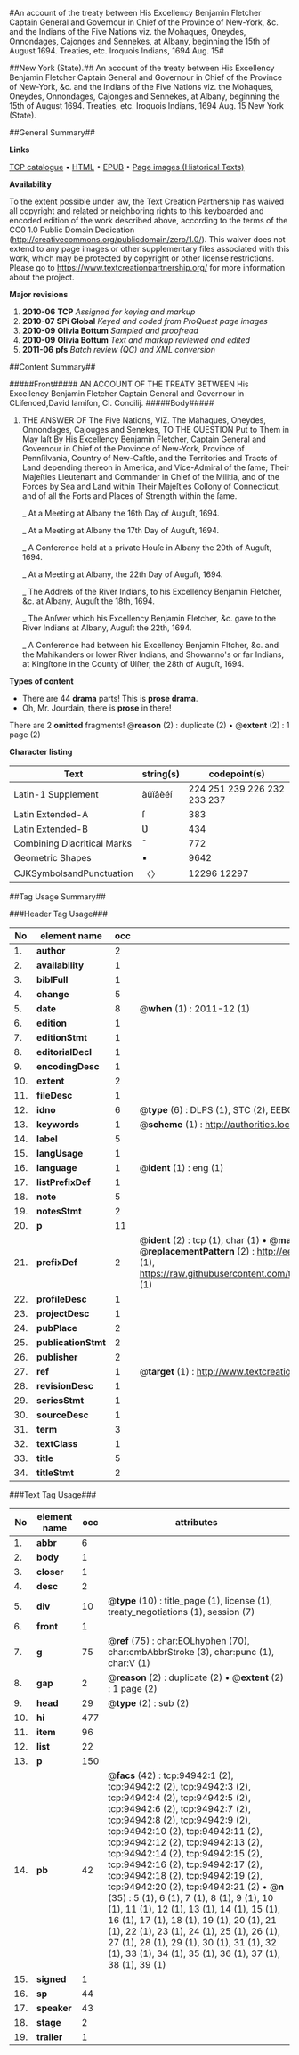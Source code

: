 #An account of the treaty between His Excellency Benjamin Fletcher Captain General and Governour in Chief of the Province of New-York, &c. and the Indians of the Five Nations viz. the Mohaques, Oneydes, Onnondages, Cajonges and Sennekes, at Albany, beginning the 15th of August 1694. Treaties, etc. Iroquois Indians, 1694 Aug. 15#

##New York (State).##
An account of the treaty between His Excellency Benjamin Fletcher Captain General and Governour in Chief of the Province of New-York, &c. and the Indians of the Five Nations viz. the Mohaques, Oneydes, Onnondages, Cajonges and Sennekes, at Albany, beginning the 15th of August 1694.
Treaties, etc. Iroquois Indians, 1694 Aug. 15
New York (State).

##General Summary##

**Links**

[TCP catalogue](http://www.ota.ox.ac.uk/tcp/)  • 
[HTML](http://tei.it.ox.ac.uk/tcp/Texts-HTML/free/A26/A26123.html)  • 
[EPUB](http://tei.it.ox.ac.uk/tcp/Texts-EPUB/free/A26/A26123.epub) • 
[Page images (Historical Texts)](https://historicaltexts.jisc.ac.uk/eebo-12881578e)

**Availability**

To the extent possible under law, the Text Creation Partnership has waived all copyright and related or neighboring rights to this keyboarded and encoded edition of the work described above, according to the terms of the CC0 1.0 Public Domain Dedication (http://creativecommons.org/publicdomain/zero/1.0/). This waiver does not extend to any page images or other supplementary files associated with this work, which may be protected by copyright or other license restrictions. Please go to https://www.textcreationpartnership.org/ for more information about the project.

**Major revisions**

1. __2010-06__ __TCP__ *Assigned for keying and markup*
1. __2010-07__ __SPi Global__ *Keyed and coded from ProQuest page images*
1. __2010-09__ __Olivia Bottum__ *Sampled and proofread*
1. __2010-09__ __Olivia Bottum__ *Text and markup reviewed and edited*
1. __2011-06__ __pfs__ *Batch review (QC) and XML conversion*

##Content Summary##

#####Front#####
AN ACCOUNT OF THE TREATY BETWEEN His Excellency Benjamin Fletcher Captain General and Governour in CLiſenced,David Iamiſon, Cl. Concilij.
#####Body#####

1. THE ANSWER OF The Five Nations, VIZ. The Mahaques, Oneydes, Onnondages, Cajouges and Senekes, TO THE QUESTION Put to Them in May laſt By His Excellency
Benjamin Fletcher, Captain General and Governour in Chief of the Province of New-York, Province of Pennſilvania, Country of New-Caſtle, and the Territories and Tracts of Land depending thereon in America, and Vice-Admiral of the ſame; Their Majeſties Lieutenant and Commander in Chief of the Militia, and of the Forces by Sea and Land within Their Majeſties Collony of Connecticut, and of all the Forts and Places of Strength within the ſame.

    _ At a Meeting at Albany the 16th Day of Auguſt, 1694.

    _ At a Meeting at Albany the 17th Day of Auguſt, 1694.

    _ A Conference held at a private Houſe in Albany the 20th of Auguſt, 1694.

    _ At a Meeting at Albany, the 22th Day of Auguſt, 1694.

    _ The Addreſs of the River Indians, to his Excellency Benjamin Fletcher, &c. at Albany, Auguſt the 18th, 1694.

    _ The Anſwer which his Excellency Benjamin Fletcher, &c. gave to the River Indians at Albany, Auguſt the 22th, 1694.

    _ A Conference had between his Excellency Benjamin Fltcher, &c. and the Mahikanders or lower River Indians, and Showanno's or far Indians, at Kingſtone in the County of Ʋlſter, the 28th of Auguſt, 1694.

**Types of content**

  * There are 44 **drama** parts! This is **prose drama**.
  * Oh, Mr. Jourdain, there is **prose** in there!

There are 2 **omitted** fragments! 
 @__reason__ (2) : duplicate (2)  •  @__extent__ (2) : 1 page (2)

**Character listing**


|Text|string(s)|codepoint(s)|
|---|---|---|
|Latin-1 Supplement|àûïâèéí|224 251 239 226 232 233 237|
|Latin Extended-A|ſ|383|
|Latin Extended-B|Ʋ|434|
|Combining             Diacritical Marks|̄|772|
|Geometric Shapes|▪|9642|
|CJKSymbolsandPunctuation|〈〉|12296 12297|

##Tag Usage Summary##

###Header Tag Usage###

|No|element name|occ|attributes|
|---|---|---|---|
|1.|__author__|2||
|2.|__availability__|1||
|3.|__biblFull__|1||
|4.|__change__|5||
|5.|__date__|8| @__when__ (1) : 2011-12 (1)|
|6.|__edition__|1||
|7.|__editionStmt__|1||
|8.|__editorialDecl__|1||
|9.|__encodingDesc__|1||
|10.|__extent__|2||
|11.|__fileDesc__|1||
|12.|__idno__|6| @__type__ (6) : DLPS (1), STC (2), EEBO-CITATION (1), OCLC (1), VID (1)|
|13.|__keywords__|1| @__scheme__ (1) : http://authorities.loc.gov/ (1)|
|14.|__label__|5||
|15.|__langUsage__|1||
|16.|__language__|1| @__ident__ (1) : eng (1)|
|17.|__listPrefixDef__|1||
|18.|__note__|5||
|19.|__notesStmt__|2||
|20.|__p__|11||
|21.|__prefixDef__|2| @__ident__ (2) : tcp (1), char (1)  •  @__matchPattern__ (2) : ([0-9\-]+):([0-9IVX]+) (1), (.+) (1)  •  @__replacementPattern__ (2) : http://eebo.chadwyck.com/downloadtiff?vid=$1&page=$2 (1), https://raw.githubusercontent.com/textcreationpartnership/Texts/master/tcpchars.xml#$1 (1)|
|22.|__profileDesc__|1||
|23.|__projectDesc__|1||
|24.|__pubPlace__|2||
|25.|__publicationStmt__|2||
|26.|__publisher__|2||
|27.|__ref__|1| @__target__ (1) : http://www.textcreationpartnership.org/docs/. (1)|
|28.|__revisionDesc__|1||
|29.|__seriesStmt__|1||
|30.|__sourceDesc__|1||
|31.|__term__|3||
|32.|__textClass__|1||
|33.|__title__|5||
|34.|__titleStmt__|2||


###Text Tag Usage###

|No|element name|occ|attributes|
|---|---|---|---|
|1.|__abbr__|6||
|2.|__body__|1||
|3.|__closer__|1||
|4.|__desc__|2||
|5.|__div__|10| @__type__ (10) : title_page (1), license (1), treaty_negotiations (1), session (7)|
|6.|__front__|1||
|7.|__g__|75| @__ref__ (75) : char:EOLhyphen (70), char:cmbAbbrStroke (3), char:punc (1), char:V (1)|
|8.|__gap__|2| @__reason__ (2) : duplicate (2)  •  @__extent__ (2) : 1 page (2)|
|9.|__head__|29| @__type__ (2) : sub (2)|
|10.|__hi__|477||
|11.|__item__|96||
|12.|__list__|22||
|13.|__p__|150||
|14.|__pb__|42| @__facs__ (42) : tcp:94942:1 (2), tcp:94942:2 (2), tcp:94942:3 (2), tcp:94942:4 (2), tcp:94942:5 (2), tcp:94942:6 (2), tcp:94942:7 (2), tcp:94942:8 (2), tcp:94942:9 (2), tcp:94942:10 (2), tcp:94942:11 (2), tcp:94942:12 (2), tcp:94942:13 (2), tcp:94942:14 (2), tcp:94942:15 (2), tcp:94942:16 (2), tcp:94942:17 (2), tcp:94942:18 (2), tcp:94942:19 (2), tcp:94942:20 (2), tcp:94942:21 (2)  •  @__n__ (35) : 5 (1), 6 (1), 7 (1), 8 (1), 9 (1), 10 (1), 11 (1), 12 (1), 13 (1), 14 (1), 15 (1), 16 (1), 17 (1), 18 (1), 19 (1), 20 (1), 21 (1), 22 (1), 23 (1), 24 (1), 25 (1), 26 (1), 27 (1), 28 (1), 29 (1), 30 (1), 31 (1), 32 (1), 33 (1), 34 (1), 35 (1), 36 (1), 37 (1), 38 (1), 39 (1)|
|15.|__signed__|1||
|16.|__sp__|44||
|17.|__speaker__|43||
|18.|__stage__|2||
|19.|__trailer__|1||
